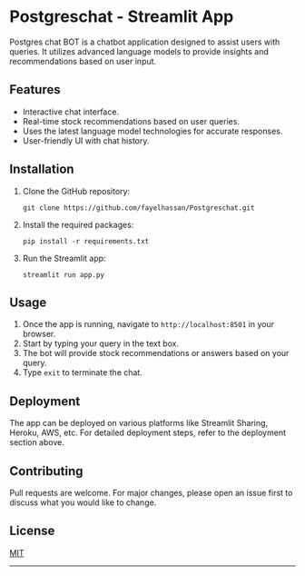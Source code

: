 

# Postgreschat - Streamlit App

Postgres chat BOT is a chatbot application designed to assist users with queries. It utilizes advanced language models to provide insights and recommendations based on user input.



## Features
- Interactive chat interface.
- Real-time stock recommendations based on user queries.
- Uses the latest language model technologies for accurate responses.
- User-friendly UI with chat history.

## Installation

1. Clone the GitHub repository:
   ```
   git clone https://github.com/fayelhassan/Postgreschat.git
   ```

3. Install the required packages:
   ```
   pip install -r requirements.txt
   ```

4. Run the Streamlit app:
   ```
   streamlit run app.py
   ```

## Usage

1. Once the app is running, navigate to `http://localhost:8501` in your browser.
2. Start by typing your query in the text box.
3. The bot will provide stock recommendations or answers based on your query.
4. Type `exit` to terminate the chat.

## Deployment

The app can be deployed on various platforms like Streamlit Sharing, Heroku, AWS, etc. For detailed deployment steps, refer to the deployment section above.

## Contributing

Pull requests are welcome. For major changes, please open an issue first to discuss what you would like to change.

## License

[MIT](https://choosealicense.com/licenses/mit/)

---
